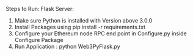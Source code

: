 Steps to Run:
Flask Server:
1) Make sure Python is installed with Version above 3.0.0
2) Install Packages using pip install -r requirements.txt
3) Configure your Ethereum node RPC end point in Configure.py inside Configure Package
4) Run Application : python Web3PyFlask.py